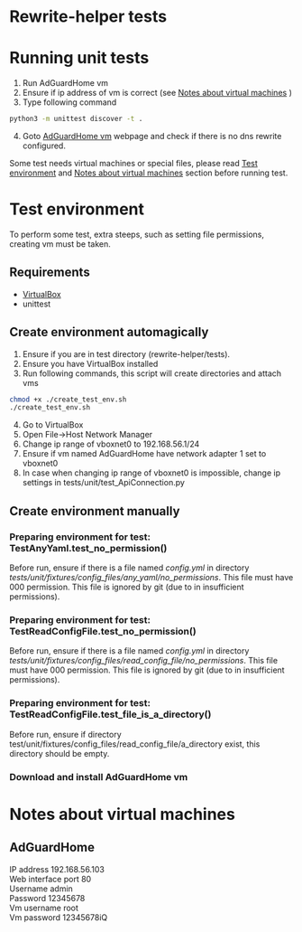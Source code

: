 # Rewrite-helper tests

# Running unit tests
1. Run AdGuardHome vm 
2. Ensure if ip address of vm is correct (see [Notes about virtual machines](#Notesaboutvirtualmachines) )
3. Type following command
```bash
python3 -m unittest discover -t .
```
4. Goto [AdGuardHome vm](http://192.168.56.103/#dns_rewrites) webpage and check if there is no dns rewrite configured.

Some test needs virtual machines or special files, please read [Test environment](#Testenvironment) and 
[Notes about virtual machines](#Notesaboutvirtualmachines) section before 
running test.  


# Test environment
To perform some test, extra steeps, such as setting file permissions, creating vm  must be taken. 

## Requirements
- [VirtualBox](https://www.virtualbox.org/)
- unittest

## Create environment automagically
1. Ensure if you are in test directory (rewrite-helper/tests).
2. Ensure you have VirtualBox installed
3. Run following commands, this script will create directories and attach vms
```bash
chmod +x ./create_test_env.sh
./create_test_env.sh
```
4. Go to VirtualBox 
5. Open File->Host Network Manager
6. Change ip range of vboxnet0 to 192.168.56.1/24
7. Ensure if vm named AdGuardHome have network adapter 1 set to vboxnet0
8. In case when changing ip range of vboxnet0 is impossible, change ip settings in tests/unit/test_ApiConnection.py

## Create environment manually
### Preparing environment for test: TestAnyYaml.test_no_permission()
Before run, ensure if there is a file named *config.yml* in directory *tests/unit/fixtures/config_files/any_yaml/no_permissions*.
This file must have 000 permission. This file is ignored by git (due to in insufficient permissions).

### Preparing environment for test: TestReadConfigFile.test_no_permission()
Before run, ensure if there is a file named *config.yml* in directory *tests/unit/fixtures/config_files/read_config_file/no_permissions*.
This file must have 000 permission. This file is ignored by git (due to in insufficient permissions).

### Preparing environment for test: TestReadConfigFile.test_file_is_a_directory()
Before run, ensure if directory test/unit/fixtures/config_files/read_config_file/a_directory exist, this directory should be empty.

### Download and install AdGuardHome vm

# Notes about virtual machines
## AdGuardHome 
IP address 192.168.56.103  
Web interface port 80  
Username admin  
Password 12345678  
Vm username root  
Vm password 12345678iQ  